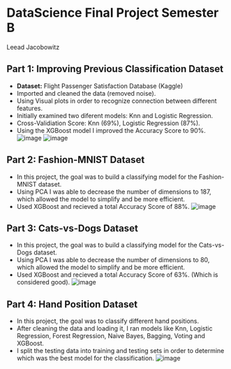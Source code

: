 # DataScience Final Project Semester B
Leead Jacobowitz

## Part 1: Improving Previous Classification Dataset
- **Dataset:** Flight Passenger Satisfaction Database (Kaggle) 
- Imported and cleaned the data (removed noise).
- Using Visual plots in order to recognize connection between different features.
- Initially examined two diferent models: Knn and Logistic Regression.
- Cross-Validiation Score: Knn (69%), Logistic Regression (87%).
- Using the XGBoost model I improved the Accuracy Score to 90%.
![image](https://user-images.githubusercontent.com/77110578/180454851-66068472-1367-4c91-a7c5-4ddf77d14905.png)
![image](https://user-images.githubusercontent.com/77110578/180455133-87a6d5f9-7bd1-4255-b029-5dea72fd4729.png)

## Part 2: Fashion-MNIST Dataset
- In this project, the goal was to build a classifying model for the Fashion-MNIST dataset. 
- Using PCA I was able to decrease the number of dimensions to 187, which allowed the model to simplify and be more efficient.
- Used XGBoost and recieved a total Accuracy Score of 88%.
![image](https://user-images.githubusercontent.com/77110578/180455504-5207ddb4-f50e-46c5-a2be-a9e6d0bcf2dd.png)

## Part 3: Cats-vs-Dogs Dataset
- In this project, the goal was to build a classifying model for the Cats-vs-Dogs dataset. 
- Using PCA I was able to decrease the number of dimensions to 80, which allowed the model to simplify and be more efficient.
- Used XGBoost and recieved a total Accuracy Score of 63%. (Which is considered good).
![image](https://user-images.githubusercontent.com/77110578/180455763-d3b9df06-3999-46c5-9262-651dffd577a1.png)

## Part 4: Hand Position Dataset
- In this project, the goal was to classify different hand positions.
- After cleaning the data and loading it, I ran models like Knn, Logistic Regression, Forest Regression, Naive Bayes, Bagging, Voting and XGBoost.
- I split the testing data into training and testing sets in order to determine which was the best model for the classification. 
![image](https://user-images.githubusercontent.com/77110578/180455999-bdb178dd-aa3d-4819-a743-dd9fa454763a.png)



